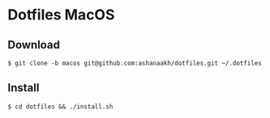 # Dotfiles MacOS

## Download
```
$ git clone -b macos git@github.com:ashanaakh/dotfiles.git ~/.dotfiles
```

## Install

```shell
$ cd dotfiles && ./install.sh
```
